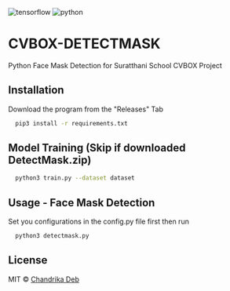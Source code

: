 ![tensorflow](https://img.shields.io/badge/TensorFlow-FF6F00?style=for-the-badge&logo=tensorflow&logoColor=white)
![python](https://img.shields.io/badge/Python-3776AB?style=for-the-badge&logo=python&logoColor=white)

# CVBOX-DETECTMASK
Python Face Mask Detection for Suratthani School CVBOX Project
## Installation

Download the program from the "Releases" Tab

```bash
  pip3 install -r requirements.txt
```
    
## Model Training (Skip if downloaded DetectMask.zip)

```bash
  python3 train.py --dataset dataset
```
## Usage - Face Mask Detection

Set you configurations in the config.py file first then run
```bash
  python3 detectmask.py
```
## License
MIT © [Chandrika Deb](https://github.com/chandrikadeb7/Face-Mask-Detection/blob/master/LICENSE)
